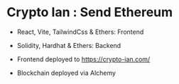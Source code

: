 # Crypto Ian : Send Ethereum

 
- React, Vite, TailwindCss & Ethers: Frontend
- Solidity, Hardhat & Ethers: Backend

- Frontend deployed to https://crypto-ian.com/
- Blockchain deployed via Alchemy
